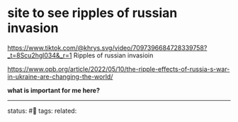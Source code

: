 # site to see ripples of russian invasion
https://www.tiktok.com/@khrys.svg/video/7097396684728339758?_t=8Scu2hgl034&_r=1
Ripples of russian invasioin

https://www.opb.org/article/2022/05/10/the-ripple-effects-of-russia-s-war-in-ukraine-are-changing-the-world/

**what is important for me here?**

---
status: #🌱
tags: 
related: 